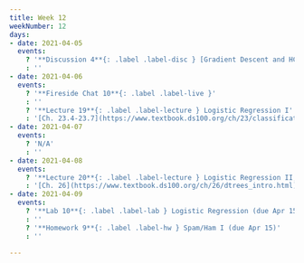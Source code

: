 ```yaml
---
title: Week 12
weekNumber: 12
days:
- date: 2021-04-05
  events:
    ? '**Discussion 4**{: .label .label-disc } [Gradient Descent and HCE](https://drive.google.com/file/d/17i0TFsNUd5tBMmBJ-Z3ojE0uNFPveYOP/view?usp=sharing)'
    : ''
- date: 2021-04-06
  events:
    ? '**Fireside Chat 10**{: .label .label-live }'
    : ''
    ? '**Lecture 19**{: .label .label-lecture } Logistic Regression I'
    : '[Ch. 23.4-23.7](https://www.textbook.ds100.org/ch/23/classification_log_reg.html)'
- date: 2021-04-07
  events:
    ? 'N/A'
    : ''
- date: 2021-04-08
  events:
    ? '**Lecture 20**{: .label .label-lecture } Logistic Regression II, Classification'
    : '[Ch. 26](https://www.textbook.ds100.org/ch/26/dtrees_intro.html)'
- date: 2021-04-09
  events:
    ? '**Lab 10**{: .label .label-lab } Logistic Regression (due Apr 15)'
    : ''
    ? '**Homework 9**{: .label .label-hw } Spam/Ham I (due Apr 15)'
    : ''

---
```

